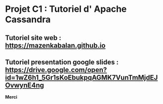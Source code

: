 # **Projet C1 : Tutoriel d' Apache Cassandra**

## **Tutoriel site web** : https://mazenkabalan.github.io

## **Tutoriel presentation google slides** : https://drive.google.com/open?id=1wZ6h1_5Gr1sKoEbukpqAGMK7VunTmMjdEJOvwynE4ng

**Merci**
